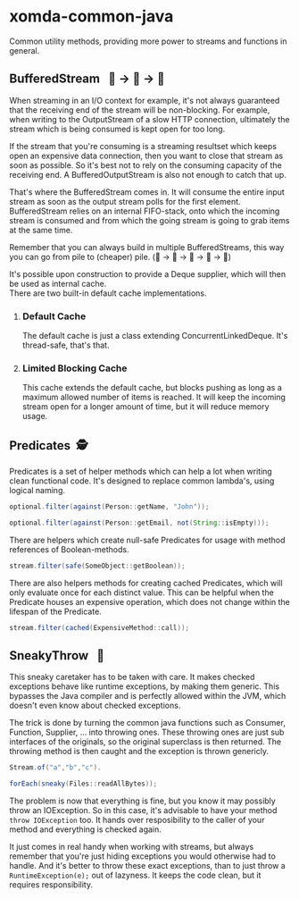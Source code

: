 # xomda-common-java

Common utility methods, providing more power to streams and functions in general.

## BufferedStream &nbsp;&nbsp;💨 → 🥞 → 🐌

When streaming in an I/O context for example, it's not always guaranteed that the receiving end of the stream will be non-blocking.
For example, when writing to the OutputStream of a slow HTTP connection, ultimately the stream which is being consumed is kept open for too
long.

If the stream that you're consuming is a streaming resultset which keeps open an expensive data connection, then you want to close that stream as soon as possible. So it's best not to rely on the consuming capacity of the receiving end. A BufferedOutputStream is also not enough to catch that up.

That's where the BufferedStream comes in. It will consume the entire input stream as soon as the output stream polls for the first element.
BufferedStream relies on an internal FIFO-stack, onto which the incoming stream is consumed and from which the going stream is going to grab items at the same time.

Remember that you can always build in multiple BufferedStreams, this way you can go from pile to (cheaper) pile. (💨 → 🍔 → 🥪 → 🥓 → 🐌)

It's possible upon construction to provide a Deque supplier, which will then be used as internal cache.  
There are two built-in default cache implementations.

1. ### Default Cache
   The default cache is just a class extending ConcurrentLinkedDeque. It's thread-safe, that's that.

2. ### Limited Blocking Cache
   This cache extends the default cache, but blocks pushing as long as a maximum allowed number of items is reached.
   It will keep the incoming stream open for a longer amount of time, but it will reduce memory usage.

## Predicates &nbsp;🕵

Predicates is a set of helper methods which can help a lot when writing clean functional code.
It's designed to replace common lambda's, using logical naming.

```java
optional.filter(against(Person::getName, "John"));
```

```java
optional.filter(against(Person::getEmail, not(String::isEmpty)));
```

There are helpers which create null-safe Predicates for usage with method references of Boolean-methods.

```java
stream.filter(safe(SomeObject::getBoolean));
```

There are also helpers methods for creating cached Predicates, which will only evaluate once for each distinct value.
This can be helpful when the Predicate houses an expensive operation, which does not change within the lifespan of the Predicate.

```java
stream.filter(cached(ExpensiveMethod::call));
```

## SneakyThrow &nbsp;&nbsp;🥷

This sneaky caretaker has to be taken with care. It makes checked exceptions behave like runtime exceptions, by making them generic. This bypasses the Java compiler and is perfectly allowed within the JVM, which doesn't even know about checked exceptions.

The trick is done by turning the common java functions such as Consumer, Function, Supplier, ... into throwing ones. These throwing ones are just sub interfaces of the originals, so the original superclass is then returned. The throwing method is then caught and the exception is thrown genericly.

```java
Stream.of("a","b","c").

forEach(sneaky(Files::readAllBytes));
```

The problem is now that everything is fine, but you know it may possibly throw an IOException. So in this case, it's advisable to have your method `throw IOException` too. It hands over resposibility to the caller of your method and everything is checked again.

It just comes in real handy when working with streams, but always remember that you're just hiding exceptions you would otherwise had to handle. And it's better to throw these exact exceptions, than to just throw a `RuntimeException(e);` out of lazyness. It keeps the code clean, but it requires responsibility.
